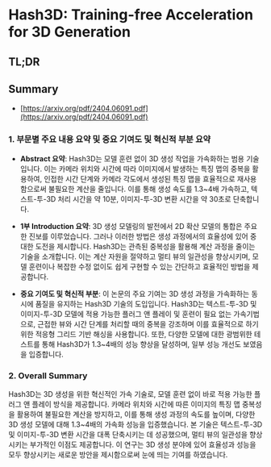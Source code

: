 # Hash3D: Training-free Acceleration for 3D Generation
## TL;DR
## Summary
- [https://arxiv.org/pdf/2404.06091.pdf](https://arxiv.org/pdf/2404.06091.pdf)

### 1. 부문별 주요 내용 요약 및 중요 기여도 및 혁신적 부분 요약

- **Abstract 요약**:
Hash3D는 모델 훈련 없이 3D 생성 작업을 가속화하는 범용 기술입니다. 이는 카메라 위치와 시간에 따라 이미지에서 발생하는 특징 맵의 중복을 활용하여, 인접한 시간 단계와 카메라 각도에서 생성된 특징 맵을 효율적으로 재사용함으로써 불필요한 계산을 줄입니다. 이를 통해 생성 속도를 1.3~4배 가속하고, 텍스트-투-3D 처리 시간을 약 10분, 이미지-투-3D 변환 시간을 약 30초로 단축합니다.

- **1부 Introduction 요약**:
3D 생성 모델링의 발전에서 2D 확산 모델의 통합은 주요한 진보를 이루었습니다. 그러나 이러한 방법은 생성 과정에서의 효율성에 있어 중대한 도전을 제시합니다. Hash3D는 관측된 중복성을 활용해 계산 과정을 줄이는 기술을 소개합니다. 이는 계산 자원을 절약하고 멀티 뷰의 일관성을 향상시키며, 모델 훈련이나 복잡한 수정 없이도 쉽게 구현할 수 있는 간단하고 효율적인 방법을 제공합니다.

- **중요 기여도 및 혁신적 부분**:
이 논문의 주요 기여는 3D 생성 과정을 가속화하는 동시에 품질을 유지하는 Hash3D 기술의 도입입니다. Hash3D는 텍스트-투-3D 및 이미지-투-3D 모델에 적용 가능한 플러그 앤 플레이 및 훈련이 필요 없는 가속기법으로, 근접한 뷰와 시간 단계를 처리할 때의 중복을 강조하며 이를 효율적으로 하기 위한 적응형 그리드 기반 해싱을 사용합니다. 또한, 다양한 모델에 대한 광범위한 테스트를 통해 Hash3D가 1.3~4배의 성능 향상을 달성하며, 일부 성능 개선도 보였음을 입증합니다.


### 2. Overall Summary

Hash3D는 3D 생성을 위한 혁신적인 가속 기술로, 모델 훈련 없이 바로 적용 가능한 플러그 앤 플레이 방식을 제공합니다. 카메라 위치와 시간에 따른 이미지의 특징 맵 중복성을 활용하여 불필요한 계산을 방지하고, 이를 통해 생성 과정의 속도를 높이며, 다양한 3D 생성 모델에 대해 1.3~4배의 가속화 성능을 입증했습니다. 본 기술은 텍스트-투-3D 및 이미지-투-3D 변환 시간을 대폭 단축시키는 데 성공했으며, 멀티 뷰의 일관성을 향상시키는 부가적인 이점도 제공합니다. 이 연구는 3D 생성 분야에 있어 효율성과 성능을 모두 향상시키는 새로운 방안을 제시함으로써 눈에 띄는 기여를 하였습니다.